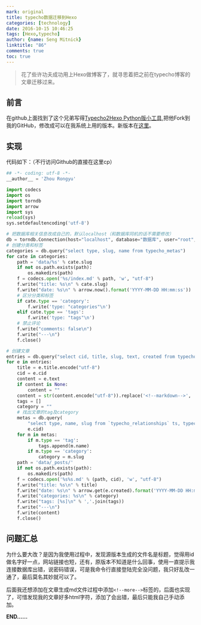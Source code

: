 ```yaml
---
mark: original
title: typecho数据迁移到Hexo
categories: [technology]
date: 2016-10-15 10:46:25
tags: [Hexo,typecho]
author: {name: Seng Mitnick}
linktitle: "86"
comments: true
toc: true
---
```

> 花了些许功夫成功用上Hexo做博客了，就寻思着把之前在typecho博客的文章迁移过来。

## 前言
  在github上面找到了这个兄弟写得[Typecho2Hexo Python版小工具](https://github.com/zhourongyu/Typecho2Hexo "Typecho2Hexo"),把他Fork到我的GitHub，修改成可以在我系统上用的版本。新版本在[这里](https://github.com/sengmitnick/Typecho2Hexo)。
  <!--more-->
## 实现
  代码如下：（不行访问Github的直接在这里cp）


``` Python
## -*- coding: utf-8 -*-
__author__ = 'Zhou Rongyu'

import codecs
import os
import torndb
import arrow
import sys
reload(sys)
sys.setdefaultencoding('utf-8')

# 把数据库相关信息改成自己的，默认localhost（和数据库同机的话不需要修改）
db = torndb.Connection(host="localhost", database="数据库", user="root", password="密码")
# 创建分类和标签
categories = db.query("select type, slug, name from typecho_metas")
for cate in categories:
    path = 'data/%s' % cate.slug
    if not os.path.exists(path):
        os.makedirs(path)
    f = codecs.open('%s/index.md' % path, 'w', "utf-8")
    f.write("title: %s\n" % cate.slug)
    f.write("date: %s\n" % arrow.now().format('YYYY-MM-DD HH:mm:ss'))
    # 区分分类和标签
    if cate.type == 'category':
        f.write('type: "categories"\n')
    elif cate.type == 'tags':
        f.write('type: "tags"\n')
    # 禁止评论
    f.write("comments: false\n")
    f.write("---\n")
    f.close()

# 创建文章
entries = db.query("select cid, title, slug, text, created from typecho_contents where type='post'")
for e in entries:
    title = e.title.encode("utf-8")
    cid = e.cid
    content = e.text
    if content is None:
        content = ""
    content = str(content.encode("utf-8")).replace('<!--markdown-->', '')
    tags = []
    category = ""
    # 找出文章的tag及category
    metas = db.query(
        "select type, name, slug from `typecho_relationships` ts, typecho_metas tm where tm.mid = ts.mid and ts.cid = %s",
        e.cid)
    for m in metas:
        if m.type == 'tag':
            tags.append(m.name)
        if m.type == 'category':
            category = m.slug
    path = 'data/_posts/'
    if not os.path.exists(path):
        os.makedirs(path)
    f = codecs.open('%s%s.md' % (path, cid), 'w', "utf-8")
    f.write("title: %s\n" % title)
    f.write("date: %s\n" % arrow.get(e.created).format('YYYY-MM-DD HH:mm:ss'))
    f.write("categories: %s\n" % category)
    f.write("tags: [%s]\n" % ','.join(tags))
    f.write("---\n")
    f.write(content)
    f.close()
```
## 问题汇总
  为什么要大改？是因为我使用过程中，发现源版本生成的文件名是标题，觉得用id做名字好一点，网站链接也短，还有，原版本不知道是什么回事，使用一直提示我连接数据库出错，说密码错误，可是我命令行直接登陆完全没问题，我只好乱改一通了，最后莫名其妙就可以了。

  后面我还想添加在文章生成md文件过程中添加`<!--more-->`标签的，后面也实现了，可惜发现我的文章好多html字符，添加了会出错，最后只能我自己手动添加。
  
**END……**